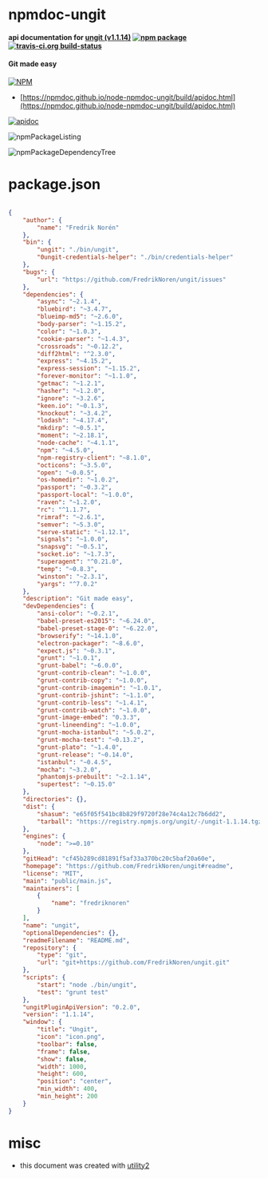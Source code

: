 # npmdoc-ungit

#### api documentation for  [ungit (v1.1.14)](https://github.com/FredrikNoren/ungit#readme)  [![npm package](https://img.shields.io/npm/v/npmdoc-ungit.svg?style=flat-square)](https://www.npmjs.org/package/npmdoc-ungit) [![travis-ci.org build-status](https://api.travis-ci.org/npmdoc/node-npmdoc-ungit.svg)](https://travis-ci.org/npmdoc/node-npmdoc-ungit)

#### Git made easy

[![NPM](https://nodei.co/npm/ungit.png?downloads=true&downloadRank=true&stars=true)](https://www.npmjs.com/package/ungit)

- [https://npmdoc.github.io/node-npmdoc-ungit/build/apidoc.html](https://npmdoc.github.io/node-npmdoc-ungit/build/apidoc.html)

[![apidoc](https://npmdoc.github.io/node-npmdoc-ungit/build/screenCapture.buildCi.browser.%252Ftmp%252Fbuild%252Fapidoc.html.png)](https://npmdoc.github.io/node-npmdoc-ungit/build/apidoc.html)

![npmPackageListing](https://npmdoc.github.io/node-npmdoc-ungit/build/screenCapture.npmPackageListing.svg)

![npmPackageDependencyTree](https://npmdoc.github.io/node-npmdoc-ungit/build/screenCapture.npmPackageDependencyTree.svg)



# package.json

```json

{
    "author": {
        "name": "Fredrik Norén"
    },
    "bin": {
        "ungit": "./bin/ungit",
        "0ungit-credentials-helper": "./bin/credentials-helper"
    },
    "bugs": {
        "url": "https://github.com/FredrikNoren/ungit/issues"
    },
    "dependencies": {
        "async": "~2.1.4",
        "bluebird": "~3.4.7",
        "blueimp-md5": "~2.6.0",
        "body-parser": "~1.15.2",
        "color": "~1.0.3",
        "cookie-parser": "~1.4.3",
        "crossroads": "~0.12.2",
        "diff2html": "^2.3.0",
        "express": "~4.15.2",
        "express-session": "~1.15.2",
        "forever-monitor": "~1.1.0",
        "getmac": "~1.2.1",
        "hasher": "~1.2.0",
        "ignore": "~3.2.6",
        "keen.io": "~0.1.3",
        "knockout": "~3.4.2",
        "lodash": "~4.17.4",
        "mkdirp": "~0.5.1",
        "moment": "~2.18.1",
        "node-cache": "~4.1.1",
        "npm": "~4.5.0",
        "npm-registry-client": "~8.1.0",
        "octicons": "~3.5.0",
        "open": "~0.0.5",
        "os-homedir": "~1.0.2",
        "passport": "~0.3.2",
        "passport-local": "~1.0.0",
        "raven": "~1.2.0",
        "rc": "^1.1.7",
        "rimraf": "~2.6.1",
        "semver": "~5.3.0",
        "serve-static": "~1.12.1",
        "signals": "~1.0.0",
        "snapsvg": "~0.5.1",
        "socket.io": "~1.7.3",
        "superagent": "^0.21.0",
        "temp": "~0.8.3",
        "winston": "~2.3.1",
        "yargs": "^7.0.2"
    },
    "description": "Git made easy",
    "devDependencies": {
        "ansi-color": "~0.2.1",
        "babel-preset-es2015": "~6.24.0",
        "babel-preset-stage-0": "~6.22.0",
        "browserify": "~14.1.0",
        "electron-packager": "~8.6.0",
        "expect.js": "~0.3.1",
        "grunt": "~1.0.1",
        "grunt-babel": "~6.0.0",
        "grunt-contrib-clean": "~1.0.0",
        "grunt-contrib-copy": "~1.0.0",
        "grunt-contrib-imagemin": "~1.0.1",
        "grunt-contrib-jshint": "~1.1.0",
        "grunt-contrib-less": "~1.4.1",
        "grunt-contrib-watch": "~1.0.0",
        "grunt-image-embed": "0.3.3",
        "grunt-lineending": "~1.0.0",
        "grunt-mocha-istanbul": "~5.0.2",
        "grunt-mocha-test": "~0.13.2",
        "grunt-plato": "~1.4.0",
        "grunt-release": "~0.14.0",
        "istanbul": "~0.4.5",
        "mocha": "~3.2.0",
        "phantomjs-prebuilt": "~2.1.14",
        "supertest": "~0.15.0"
    },
    "directories": {},
    "dist": {
        "shasum": "e65f05f541bc8b829f9720f28e74c4a12c7b6dd2",
        "tarball": "https://registry.npmjs.org/ungit/-/ungit-1.1.14.tgz"
    },
    "engines": {
        "node": ">=0.10"
    },
    "gitHead": "cf45b289cd81891f5af33a370bc20c5baf20a60e",
    "homepage": "https://github.com/FredrikNoren/ungit#readme",
    "license": "MIT",
    "main": "public/main.js",
    "maintainers": [
        {
            "name": "fredriknoren"
        }
    ],
    "name": "ungit",
    "optionalDependencies": {},
    "readmeFilename": "README.md",
    "repository": {
        "type": "git",
        "url": "git+https://github.com/FredrikNoren/ungit.git"
    },
    "scripts": {
        "start": "node ./bin/ungit",
        "test": "grunt test"
    },
    "ungitPluginApiVersion": "0.2.0",
    "version": "1.1.14",
    "window": {
        "title": "Ungit",
        "icon": "icon.png",
        "toolbar": false,
        "frame": false,
        "show": false,
        "width": 1000,
        "height": 600,
        "position": "center",
        "min_width": 400,
        "min_height": 200
    }
}
```



# misc
- this document was created with [utility2](https://github.com/kaizhu256/node-utility2)

